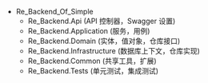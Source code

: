 + Re_Backend_Of_Simple
  + Re_Backend.Api (API 控制器，Swagger 设置)
  + Re_Backend.Application (服务，用例)
  + Re_Backend.Domain (实体，值对象，仓库接口)
  + Re_Backend.Infrastructure (数据库上下文，仓库实现)
  + Re_Backend.Common (共享工具，扩展)
  + Re_Backend.Tests (单元测试，集成测试)